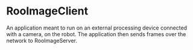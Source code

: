 # RooImageClient
An application meant to run on an external processing device connected with a camera, on the robot. The application then sends frames over the network to RooImageServer.
